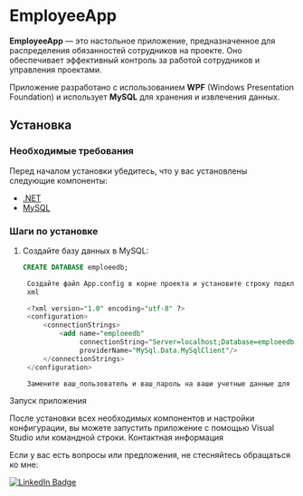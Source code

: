 # EmployeeApp

**EmployeeApp** — это настольное приложение, предназначенное для распределения обязанностей сотрудников на проекте. Оно обеспечивает эффективный контроль за работой сотрудников и управления проектами.

Приложение разработано с использованием **WPF** (Windows Presentation Foundation) и использует **MySQL** для хранения и извлечения данных.

## Установка

### Необходимые требования

Перед началом установки убедитесь, что у вас установлены следующие компоненты:

- [.NET](https://dotnet.microsoft.com/download/dotnet)
- [MySQL](https://dev.mysql.com/downloads/mysql/)

### Шаги по установке

1. Создайте базу данных в MySQL:

   ```sql
   CREATE DATABASE emploeedb;

    Создайте файл App.config в корне проекта и установите строку подключения к базе данных:
    xml

    <?xml version="1.0" encoding="utf-8" ?>
    <configuration>
        <connectionStrings>
            <add name="emploeedb" 
                 connectionString="Server=localhost;Database=emploeedb;User Id=ваш_пользователь;Password=ваш_пароль;" 
                 providerName="MySql.Data.MySqlClient"/>
        </connectionStrings>
    </configuration>

    Замените ваш_пользователь и ваш_пароль на ваши учетные данные для подключения к MySQL.

Запуск приложения

После установки всех необходимых компонентов и настройки конфигурации, вы можете запустить приложение с помощью Visual Studio или командной строки.
Контактная информация

Если у вас есть вопросы или предложения, не стесняйтесь обращаться ко мне:

<a href="https://www.linkedin.com/in/%D0%B1%D0%BE%D1%80%D0%B8%D1%81-%D1%81%D1%82%D0%B0%D1%81%D0%B5%D0%B2-a416b5287/" target="_blank">

<img alt="LinkedIn Badge" src="https://img.shields.io/badge/LinkedIn-blue?style=for-the-badge&logo=linkedin">

</a>

```
